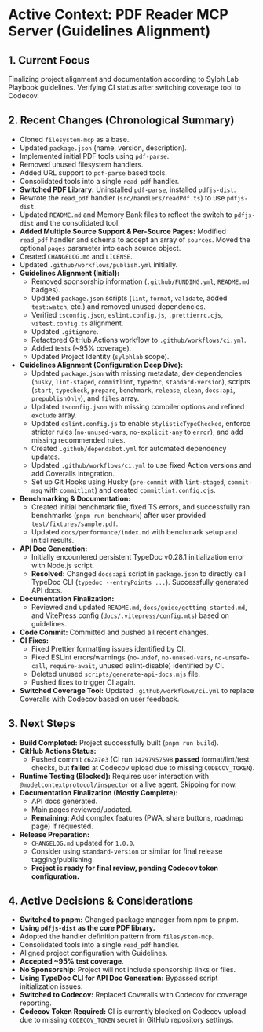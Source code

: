 <!-- Version: 1.18 | Last Updated: 2025-04-07 | Updated By: Sylph -->

# Active Context: PDF Reader MCP Server (Guidelines Alignment)

## 1. Current Focus

Finalizing project alignment and documentation according to Sylph Lab Playbook guidelines. Verifying CI status after switching coverage tool to Codecov.

## 2. Recent Changes (Chronological Summary)

- Cloned `filesystem-mcp` as a base.
- Updated `package.json` (name, version, description).
- Implemented initial PDF tools using `pdf-parse`.
- Removed unused filesystem handlers.
- Added URL support to `pdf-parse` based tools.
- Consolidated tools into a single `read_pdf` handler.
- **Switched PDF Library:** Uninstalled `pdf-parse`, installed `pdfjs-dist`.
- Rewrote the `read_pdf` handler (`src/handlers/readPdf.ts`) to use `pdfjs-dist`.
- Updated `README.md` and Memory Bank files to reflect the switch to `pdfjs-dist` and the consolidated tool.
- **Added Multiple Source Support & Per-Source Pages:** Modified `read_pdf` handler and schema to accept an array of `sources`. Moved the optional `pages` parameter into each source object.
- Created `CHANGELOG.md` and `LICENSE`.
- Updated `.github/workflows/publish.yml` initially.
- **Guidelines Alignment (Initial):**
  - Removed sponsorship information (`.github/FUNDING.yml`, `README.md` badges).
  - Updated `package.json` scripts (`lint`, `format`, `validate`, added `test:watch`, etc.) and removed unused dependencies.
  - Verified `tsconfig.json`, `eslint.config.js`, `.prettierrc.cjs`, `vitest.config.ts` alignment.
  - Updated `.gitignore`.
  - Refactored GitHub Actions workflow to `.github/workflows/ci.yml`.
  - Added tests (~95% coverage).
  - Updated Project Identity (`sylphlab` scope).
- **Guidelines Alignment (Configuration Deep Dive):**
  - Updated `package.json` with missing metadata, dev dependencies (`husky`, `lint-staged`, `commitlint`, `typedoc`, `standard-version`), scripts (`start`, `typecheck`, `prepare`, `benchmark`, `release`, `clean`, `docs:api`, `prepublishOnly`), and `files` array.
  - Updated `tsconfig.json` with missing compiler options and refined `exclude` array.
  - Updated `eslint.config.js` to enable `stylisticTypeChecked`, enforce stricter rules (`no-unused-vars`, `no-explicit-any` to `error`), and add missing recommended rules.
  - Created `.github/dependabot.yml` for automated dependency updates.
  - Updated `.github/workflows/ci.yml` to use fixed Action versions and add Coveralls integration.
  - Set up Git Hooks using Husky (`pre-commit` with `lint-staged`, `commit-msg` with `commitlint`) and created `commitlint.config.cjs`.
- **Benchmarking & Documentation:**
  - Created initial benchmark file, fixed TS errors, and successfully ran benchmarks (`pnpm run benchmark`) after user provided `test/fixtures/sample.pdf`.
  - Updated `docs/performance/index.md` with benchmark setup and initial results.
- **API Doc Generation:**
  - Initially encountered persistent TypeDoc v0.28.1 initialization error with Node.js script.
  - **Resolved:** Changed `docs:api` script in `package.json` to directly call TypeDoc CLI (`typedoc --entryPoints ...`). Successfully generated API docs.
- **Documentation Finalization:**
  - Reviewed and updated `README.md`, `docs/guide/getting-started.md`, and VitePress config (`docs/.vitepress/config.mts`) based on guidelines.
- **Code Commit:** Committed and pushed all recent changes.
- **CI Fixes:**
  - Fixed Prettier formatting issues identified by CI.
  - Fixed ESLint errors/warnings (`no-undef`, `no-unused-vars`, `no-unsafe-call`, `require-await`, unused eslint-disable) identified by CI.
  - Deleted unused `scripts/generate-api-docs.mjs` file.
  - Pushed fixes to trigger CI again.
- **Switched Coverage Tool:** Updated `.github/workflows/ci.yml` to replace Coveralls with Codecov based on user feedback.

## 3. Next Steps

- **Build Completed:** Project successfully built (`pnpm run build`).
- **GitHub Actions Status:**
  - Pushed commit `c62a7e3` (CI run `14297957598` **passed** format/lint/test checks, but **failed** at Codecov upload due to missing `CODECOV_TOKEN`).
- **Runtime Testing (Blocked):** Requires user interaction with `@modelcontextprotocol/inspector` or a live agent. Skipping for now.
- **Documentation Finalization (Mostly Complete):**
  - API docs generated.
  - Main pages reviewed/updated.
  - **Remaining:** Add complex features (PWA, share buttons, roadmap page) if requested.
- **Release Preparation:**
  - `CHANGELOG.md` updated for `1.0.0`.
  - Consider using `standard-version` or similar for final release tagging/publishing.
  - **Project is ready for final review, pending Codecov token configuration.**

## 4. Active Decisions & Considerations

- **Switched to pnpm:** Changed package manager from npm to pnpm.
- **Using `pdfjs-dist` as the core PDF library.**
- Adopted the handler definition pattern from `filesystem-mcp`.
- Consolidated tools into a single `read_pdf` handler.
- Aligned project configuration with Guidelines.
- **Accepted ~95% test coverage**.
- **No Sponsorship:** Project will not include sponsorship links or files.
- **Using TypeDoc CLI for API Doc Generation:** Bypassed script initialization issues.
- **Switched to Codecov:** Replaced Coveralls with Codecov for coverage reporting.
- **Codecov Token Required:** CI is currently blocked on Codecov upload due to missing `CODECOV_TOKEN` secret in GitHub repository settings.
